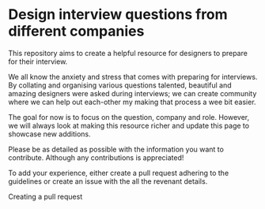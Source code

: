 # Design interview questions from different companies
This repository aims to create a helpful resource for designers to prepare for their interview. 

We all know the anxiety and stress that comes with preparing for interviews. By collating and organising various questions talented, beautiful and amazing designers were asked during interviews; we can create community where we can help out each-other my making that process a wee bit easier. 

The goal for now is to focus on the question, company and role. However, we will always look at making this resource richer and update this page to showcase new additions.

Please be as detailed as possible with the information you want to contribute. Although any contributions is appreciated!

To add your experience, either create a pull request adhering to the guidelines or create an issue with the all the revenant details.

Creating a pull request